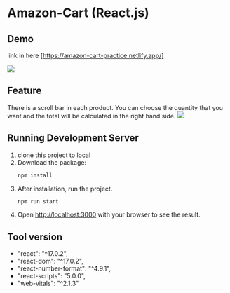 # Amazon-Cart (React.js)

## Demo
link in here [https://amazon-cart-practice.netlify.app/]

![](https://github.com/ycl818/Amazon-Cart/blob/master/public/20220124_amazon-1.PNG)

## Feature
There is a scroll bar in each product. You can choose the quantity that you want and the total will be calculated in the right hand side.
![](https://github.com/ycl818/Amazon-Cart/blob/master/public/20220125_amazon-2.PNG)

## Running Development Server
1. clone this project to local
2. Download the package:
    ```bash
   npm install
   ```
3. After installation, run the project.
    ```bash
   npm run start
   ```
4. Open [http://localhost:3000](http://localhost:3000) with your browser to see the result.


## Tool version
 - "react": "^17.0.2",
 - "react-dom": "^17.0.2",
 - "react-number-format": "^4.9.1",
 - "react-scripts": "5.0.0",
 - "web-vitals": "^2.1.3"
